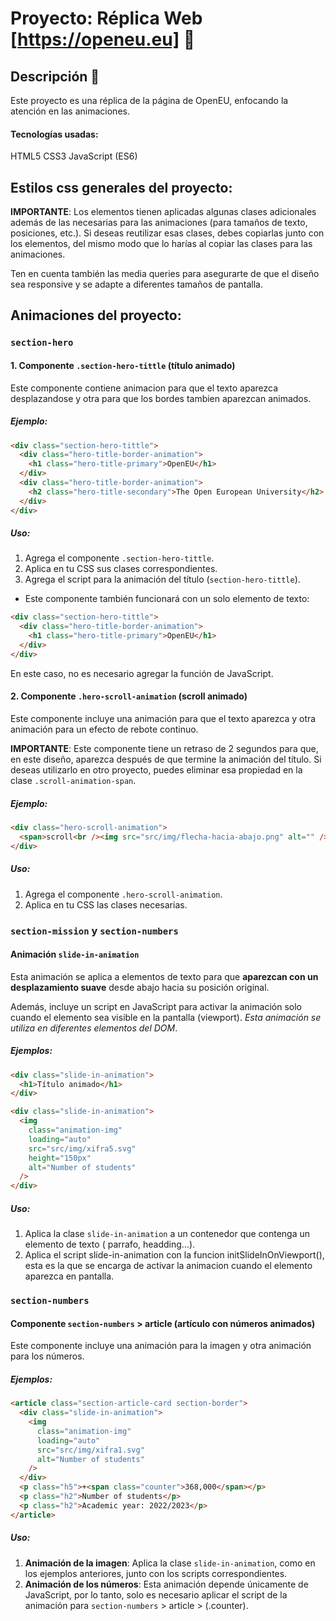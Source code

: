 # Proyecto: Réplica Web [https://openeu.eu] 🚀

## Descripción 📝

Este proyecto es una réplica de la página de OpenEU, enfocando la atención en las animaciones.

#### Tecnologías usadas:

HTML5
CSS3
JavaScript (ES6)

## Estilos css generales del proyecto:

**IMPORTANTE**: Los elementos tienen aplicadas algunas clases adicionales además de las necesarias para las animaciones (para tamaños de texto, posiciones, etc.). Si deseas reutilizar esas clases, debes copiarlas junto con los elementos, del mismo modo que lo harías al copiar las clases para las animaciones.

Ten en cuenta también las media queries para asegurarte de que el diseño sea responsive y se adapte a diferentes tamaños de pantalla.

## Animaciones del proyecto:

### `section-hero`

#### 1. Componente `.section-hero-tittle` (título animado)

Este componente contiene animacion para que el texto aparezca desplazandose y otra para que los bordes tambien aparezcan animados.

##### Ejemplo:

```html
<div class="section-hero-tittle">
  <div class="hero-title-border-animation">
    <h1 class="hero-title-primary">OpenEU</h1>
  </div>
  <div class="hero-title-border-animation">
    <h2 class="hero-title-secondary">The Open European University</h2>
  </div>
</div>
```

##### Uso:

1. Agrega el componente `.section-hero-tittle`.
2. Aplica en tu CSS sus clases correspondientes.
3. Agrega el script para la animación del título (`section-hero-tittle`).

- Este componente también funcionará con un solo elemento de texto:

```html
<div class="section-hero-tittle">
  <div class="hero-title-border-animation">
    <h1 class="hero-title-primary">OpenEU</h1>
  </div>
</div>
```

En este caso, no es necesario agregar la función de JavaScript.

#### 2. Componente `.hero-scroll-animation` (scroll animado)

Este componente incluye una animación para que el texto aparezca y otra animación para un efecto de rebote continuo.

**IMPORTANTE**: Este componente tiene un retraso de 2 segundos para que, en este diseño, aparezca después de que termine la animación del título. Si deseas utilizarlo en otro proyecto, puedes eliminar esa propiedad en la clase `.scroll-animation-span`.

##### Ejemplo:

```html
<div class="hero-scroll-animation">
  <span>scroll<br /><img src="src/img/flecha-hacia-abajo.png" alt="" /></span>
</div>
```

##### Uso:

1. Agrega el componente `.hero-scroll-animation`.
2. Aplica en tu CSS las clases necesarias.

### `section-mission` y `section-numbers`

#### Animación `slide-in-animation`

Esta animación se aplica a elementos de texto para que **aparezcan con un desplazamiento suave** desde abajo hacia su posición original.

Además, incluye un script en JavaScript para activar la animación solo cuando el elemento sea visible en la pantalla (viewport).
_Esta animación se utiliza en diferentes elementos del DOM_.

##### Ejemplos:

```html
<div class="slide-in-animation">
  <h1>Título animado</h1>
</div>
```

```html
<div class="slide-in-animation">
  <img
    class="animation-img"
    loading="auto"
    src="src/img/xifra5.svg"
    height="150px"
    alt="Number of students"
  />
</div>
```

##### Uso:

1. Aplica la clase `slide-in-animation` a un contenedor que contenga un elemento de texto ( parrafo, headding...).
2. Aplica el script slide-in-animation con la funcion initSlideInOnViewport(), esta es la que se encarga de activar la animacion cuando el elemento aparezca en pantalla.

### `section-numbers`

#### Componente `section-numbers` > article (artículo con números animados)

Este componente incluye una animación para la imagen y otra animación para los números.

##### Ejemplos:

```html
<article class="section-article-card section-border">
  <div class="slide-in-animation">
    <img
      class="animation-img"
      loading="auto"
      src="src/img/xifra1.svg"
      alt="Number of students"
    />
  </div>
  <p class="h5">+<span class="counter">368,000</span></p>
  <p class="h2">Number of students</p>
  <p class="h2">Academic year: 2022/2023</p>
</article>
```

##### Uso:

1. **Animación de la imagen**: Aplica la clase `slide-in-animation`, como en los ejemplos anteriores, junto con los scripts correspondientes.
2. **Animación de los números**: Esta animación depende únicamente de JavaScript, por lo tanto, solo es necesario aplicar el script de la animación para `section-numbers` > article > (.counter).
